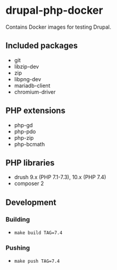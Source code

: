 # drupal-php-docker

Contains Docker images for testing Drupal.

## Included packages

- git
- libzip-dev
- zip
- libpng-dev
- mariadb-client
- chromium-driver

## PHP extensions

- php-gd
- php-pdo
- php-zip
- php-bcmath

## PHP libraries

- drush 9.x (PHP 7.1-7.3), 10.x (PHP 7.4)
- composer 2

## Development

### Building

- `make build TAG=7.4`

### Pushing

- `make push TAG=7.4`

